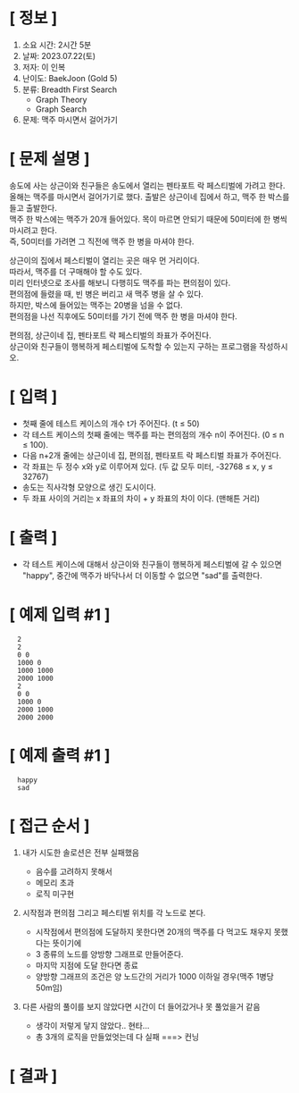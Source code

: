 # **[ 정보 ]**
1. 소요 시간: 2시간 5분
2. 날짜: 2023.07.22(토)
3. 저자: 이 인복
4. 난이도: BaekJoon (Gold 5)
5. 분류: Breadth First Search
    - Graph Theory
    - Graph Search
6. 문제: 맥주 마시면서 걸어가기

# **[ 문제 설명 ]**
송도에 사는 상근이와 친구들은 송도에서 열리는 펜타포트 락 페스티벌에 가려고 한다.   
올해는 맥주를 마시면서 걸어가기로 했다. 출발은 상근이네 집에서 하고, 맥주 한 박스를 들고 출발한다.   
맥주 한 박스에는 맥주가 20개 들어있다. 목이 마르면 안되기 때문에 50미터에 한 병씩 마시려고 한다.   
즉, 50미터를 가려면 그 직전에 맥주 한 병을 마셔야 한다.

상근이의 집에서 페스티벌이 열리는 곳은 매우 먼 거리이다.   
따라서, 맥주를 더 구매해야 할 수도 있다.   
미리 인터넷으로 조사를 해보니 다행히도 맥주를 파는 편의점이 있다.   
편의점에 들렸을 때, 빈 병은 버리고 새 맥주 병을 살 수 있다.   
하지만, 박스에 들어있는 맥주는 20병을 넘을 수 없다.   
편의점을 나선 직후에도 50미터를 가기 전에 맥주 한 병을 마셔야 한다.

편의점, 상근이네 집, 펜타포트 락 페스티벌의 좌표가 주어진다.   
상근이와 친구들이 행복하게 페스티벌에 도착할 수 있는지 구하는 프로그램을 작성하시오.

# **[ 입력 ]**
- 첫째 줄에 테스트 케이스의 개수 t가 주어진다. (t ≤ 50)
- 각 테스트 케이스의 첫째 줄에는 맥주를 파는 편의점의 개수 n이 주어진다. (0 ≤ n ≤ 100).
- 다음 n+2개 줄에는 상근이네 집, 편의점, 펜타포트 락 페스티벌 좌표가 주어진다. 
- 각 좌표는 두 정수 x와 y로 이루어져 있다. (두 값 모두 미터, -32768 ≤ x, y ≤ 32767)
- 송도는 직사각형 모양으로 생긴 도시이다. 
- 두 좌표 사이의 거리는 x 좌표의 차이 + y 좌표의 차이 이다. (맨해튼 거리)

# **[ 출력 ]**
- 각 테스트 케이스에 대해서 상근이와 친구들이 행복하게 페스티벌에 갈 수 있으면 "happy", 중간에 맥주가 바닥나서 더 이동할 수 없으면 "sad"를 출력한다.

# **[ 예제 입력 #1 ]**
      2
      2
      0 0
      1000 0
      1000 1000
      2000 1000
      2
      0 0
      1000 0
      2000 1000
      2000 2000

# **[ 예제 출력 #1 ]**
      happy
      sad

# **[ 접근 순서 ]**
1. 내가 시도한 솔로션은 전부 실패했음
   - 음수를 고려하지 못해서
   - 메모리 초과
   - 로직 미구현
   

2. 시작점과 편의점 그리고 페스티벌 위치를 각 노드로 본다.
   - 시작점에서 편의점에 도달하지 못한다면 20개의 맥주를 다 먹고도 채우지 못했다는 뜻이기에
   - 3 종류의 노드를 양방향 그래프로 만들어준다.
   - 마지막 지점에 도달 한다면 종료
   - 양방향 그래프의 조건은 양 노드간의 거리가 1000 이하일 경우(맥주 1병당 50m임)
   

3. 다른 사람의 풀이를 보지 않았다면 시간이 더 들어갔거나 못 풀었을거 같음
   - 생각이 저렇게 닿지 않았다.. 현타...
   - 총 3개의 로직을 만들었엇는데 다 실패 ===> 컨닝

# **[ 결과 ]**